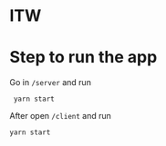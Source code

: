 # ITW

# Step to run the app

Go in `/server` and run
``` 
 yarn start
```

After open `/client` and run

```
yarn start
```
